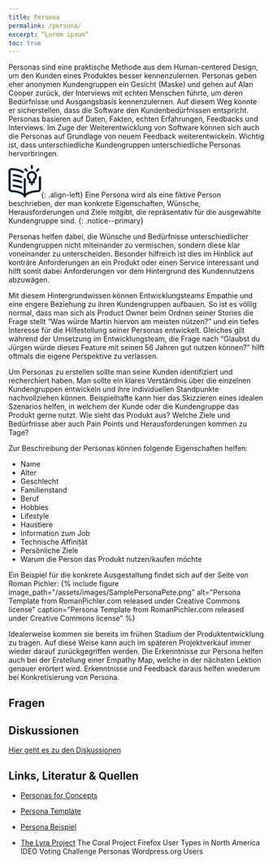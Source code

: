 ```yaml
---
title: Persona
permalink: /persona/
excerpt: “Lorem ipsum”
toc: true
---
```


Personas sind eine praktische Methode aus dem Human-centered Design, um den Kunden eines Produktes besser kennenzulernen. Personas geben eher anonymen Kundengruppen ein Gesicht (Maske) und gehen auf Alan Cooper zurück, der Interviews mit echten Menschen führte, um deren Bedürfnisse und Ausgangsbasis kennenzulernen. Auf diesem Weg konnte er sicherstellen, dass die Software den Kundenbedürfnissen entspricht. Personas basieren auf Daten, Fakten, echten Erfahrungen, Feedbacks und Interviews. Im Zuge der Weiterentwicklung von Software können sich auch die Personas auf Grundlage von neuem Feedback weiterentwickeln. Wichtig ist, dass unterschiedliche Kundengruppen unterschiedliche Personas hervorbringen. 

![image-left][image-1]{: .align-left}
Eine Persona wird als eine fiktive Person beschrieben, der man konkrete Eigenschaften, Wünsche, Herausforderungen und Ziele mitgibt, die repräsentativ für die ausgewählte Kundengruppe sind.
{: .notice--primary}

Personas helfen dabei, die Wünsche und Bedürfnisse unterschiedlicher Kundengruppen nicht miteinander zu vermischen, sondern diese klar voneinander zu unterscheiden. Besonder hilfreich ist dies im Hinblick auf konträre Anforderungen an ein Produkt oder einen Service interessant und hilft somit dabei Anforderungen vor dem Hintergrund des Kundennutzens abzuwägen.

Mit diesem Hintergrundwissen können Entwicklungsteams Empathie und eine engere Beziehung zu ihren Kundengruppen aufbauen. 
So ist es völlig normal, dass man sich als Product Owner beim Ordnen seiner Stories die Frage stellt “Was würde Martin hiervon am meisten nützen?” und ein tiefes Interesse für die Hilfestellung seiner Personas entwickelt. Gleiches gilt während der Umsetzung im Entwicklungsteam, die Frage nach “Glaubst du Jürgen würde dieses Feature mit seinen 56 Jahren gut nutzen können?” hilft oftmals die eigene Perspektive zu verlassen.

Um Personas zu erstellen sollte man seine Kunden identifiziert und recherchiert haben. Man sollte ein klares Verständnis über die einzelnen Kundengruppen entwickeln und ihre individuellen Standpunkte nachvollziehen können. Beispielhafte kann hier das Skizzieren eines idealen Szenarios helfen, in welchem der Kunde oder die Kundengruppe das Produkt gerne nutzt. Wie sieht das Produkt aus? Welche Ziele und Bedürfnisse aber auch Pain Points und Herausforderungen kommen zu Tage?

Zur Beschreibung der Personas können folgende Eigenschaften helfen:

* Name
* Alter
* Geschlecht
* Familienstand
* Beruf
* Hobbies
* Lifestyle
* Haustiere
* Information zum Job
* Technische Affinität
* Persönliche Ziele
* Warum die Person das Produkt nutzen/kaufen möchte

Ein Beispiel für die konkrete Ausgestaltung findet sich auf der Seite von Roman Pichler:
{% include figure image_path="/assets/images/SamplePersonaPete.png" alt="Persona Template from RomanPichler.com released under Creative Commons license" caption="Persona Template from RomanPichler.com released under Creative Commons license" %}


Idealerweise kommen sie bereits im frühen Stadium der Produktentwicklung zu tragen. Auf diese Weise kann auch im späteren Projektverkauf immer wieder darauf zurückgegriffen werden. Die Erkenntnisse zur Persona helfen auch bei der Erstellung einer Empathy Map, welche in der nächsten Lektion genauer erörtert wird. Erkenntnisse und Feedback daraus helfen wiederum bei Konkretisierung von Persona.



## Fragen

## Diskussionen
[Hier geht es zu den Diskussionen]()

## Links, Literatur & Quellen
* [Personas for Concepts](https://challenges.openideo.com/blog/personas-for-concepts)
* [Persona Template](https://www.romanpichler.com/tools/the-persona-template)
* [Persona Beispiel](https://www.romanpichler.com/blog/persona-template-for-agile-product-management/)
 
* [The Lyra Project]()
The Coral Project
Firefox User Types in North America
IDEO Voting Challenge Personas
Wordpress.org Users

[image-1]:	/assets/images/read-light-idea.png